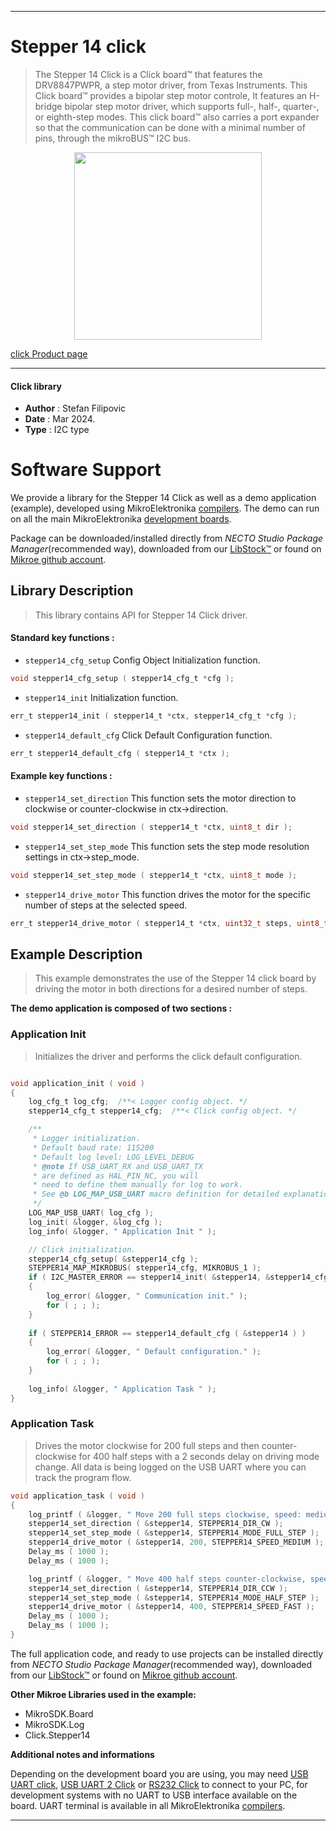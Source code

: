 
---
# Stepper 14 click

> The Stepper 14 Click is a Click board™ that features the DRV8847PWPR, a step motor driver, from Texas Instruments. This Click board™ provides a bipolar step motor controle, It features an H-bridge bipolar step motor driver, which supports full-, half-, quarter-, or eighth-step modes. This click board™ also carries a port expander so that the communication can be done with a minimal number of pins, through the mikroBUS™ I2C bus.

<p align="center">
  <img src="https://download.mikroe.com/images/click_for_ide/stepper14_click.png" height=300px>
</p>

[click Product page](https://www.mikroe.com/stepper-14-click)

---


#### Click library

- **Author**        : Stefan Filipovic
- **Date**          : Mar 2024.
- **Type**          : I2C type


# Software Support

We provide a library for the Stepper 14 Click
as well as a demo application (example), developed using MikroElektronika
[compilers](https://www.mikroe.com/necto-studio).
The demo can run on all the main MikroElektronika [development boards](https://www.mikroe.com/development-boards).

Package can be downloaded/installed directly from *NECTO Studio Package Manager*(recommended way), downloaded from our [LibStock&trade;](https://libstock.mikroe.com) or found on [Mikroe github account](https://github.com/MikroElektronika/mikrosdk_click_v2/tree/master/clicks).

## Library Description

> This library contains API for Stepper 14 Click driver.

#### Standard key functions :

- `stepper14_cfg_setup` Config Object Initialization function.
```c
void stepper14_cfg_setup ( stepper14_cfg_t *cfg );
```

- `stepper14_init` Initialization function.
```c
err_t stepper14_init ( stepper14_t *ctx, stepper14_cfg_t *cfg );
```

- `stepper14_default_cfg` Click Default Configuration function.
```c
err_t stepper14_default_cfg ( stepper14_t *ctx );
```

#### Example key functions :

- `stepper14_set_direction` This function sets the motor direction to clockwise or counter-clockwise in ctx->direction.
```c
void stepper14_set_direction ( stepper14_t *ctx, uint8_t dir );
```

- `stepper14_set_step_mode` This function sets the step mode resolution settings in ctx->step_mode.
```c
void stepper14_set_step_mode ( stepper14_t *ctx, uint8_t mode );
```

- `stepper14_drive_motor` This function drives the motor for the specific number of steps at the selected speed.
```c
err_t stepper14_drive_motor ( stepper14_t *ctx, uint32_t steps, uint8_t speed );
```

## Example Description

> This example demonstrates the use of the Stepper 14 click board by driving the motor in both directions for a desired number of steps.

**The demo application is composed of two sections :**

### Application Init

> Initializes the driver and performs the click default configuration.

```c

void application_init ( void )
{
    log_cfg_t log_cfg;  /**< Logger config object. */
    stepper14_cfg_t stepper14_cfg;  /**< Click config object. */

    /** 
     * Logger initialization.
     * Default baud rate: 115200
     * Default log level: LOG_LEVEL_DEBUG
     * @note If USB_UART_RX and USB_UART_TX 
     * are defined as HAL_PIN_NC, you will 
     * need to define them manually for log to work. 
     * See @b LOG_MAP_USB_UART macro definition for detailed explanation.
     */
    LOG_MAP_USB_UART( log_cfg );
    log_init( &logger, &log_cfg );
    log_info( &logger, " Application Init " );

    // Click initialization.
    stepper14_cfg_setup( &stepper14_cfg );
    STEPPER14_MAP_MIKROBUS( stepper14_cfg, MIKROBUS_1 );
    if ( I2C_MASTER_ERROR == stepper14_init( &stepper14, &stepper14_cfg ) ) 
    {
        log_error( &logger, " Communication init." );
        for ( ; ; );
    }
    
    if ( STEPPER14_ERROR == stepper14_default_cfg ( &stepper14 ) )
    {
        log_error( &logger, " Default configuration." );
        for ( ; ; );
    }
    
    log_info( &logger, " Application Task " );
}

```

### Application Task

> Drives the motor clockwise for 200 full steps and then counter-clockwise for 400 half
steps with a 2 seconds delay on driving mode change. All data is being logged on the
USB UART where you can track the program flow.

```c
void application_task ( void )
{
    log_printf ( &logger, " Move 200 full steps clockwise, speed: medium\r\n\n" );
    stepper14_set_direction ( &stepper14, STEPPER14_DIR_CW );
    stepper14_set_step_mode ( &stepper14, STEPPER14_MODE_FULL_STEP );
    stepper14_drive_motor ( &stepper14, 200, STEPPER14_SPEED_MEDIUM );
    Delay_ms ( 1000 );
    Delay_ms ( 1000 );

    log_printf ( &logger, " Move 400 half steps counter-clockwise, speed: fast\r\n\n" );
    stepper14_set_direction ( &stepper14, STEPPER14_DIR_CCW );
    stepper14_set_step_mode ( &stepper14, STEPPER14_MODE_HALF_STEP );
    stepper14_drive_motor ( &stepper14, 400, STEPPER14_SPEED_FAST );
    Delay_ms ( 1000 );
    Delay_ms ( 1000 );
}
```

The full application code, and ready to use projects can be installed directly from *NECTO Studio Package Manager*(recommended way), downloaded from our [LibStock&trade;](https://libstock.mikroe.com) or found on [Mikroe github account](https://github.com/MikroElektronika/mikrosdk_click_v2/tree/master/clicks).

**Other Mikroe Libraries used in the example:**

- MikroSDK.Board
- MikroSDK.Log
- Click.Stepper14

**Additional notes and informations**

Depending on the development board you are using, you may need
[USB UART click](https://www.mikroe.com/usb-uart-click),
[USB UART 2 Click](https://www.mikroe.com/usb-uart-2-click) or
[RS232 Click](https://www.mikroe.com/rs232-click) to connect to your PC, for
development systems with no UART to USB interface available on the board. UART
terminal is available in all MikroElektronika
[compilers](https://shop.mikroe.com/compilers).

---
